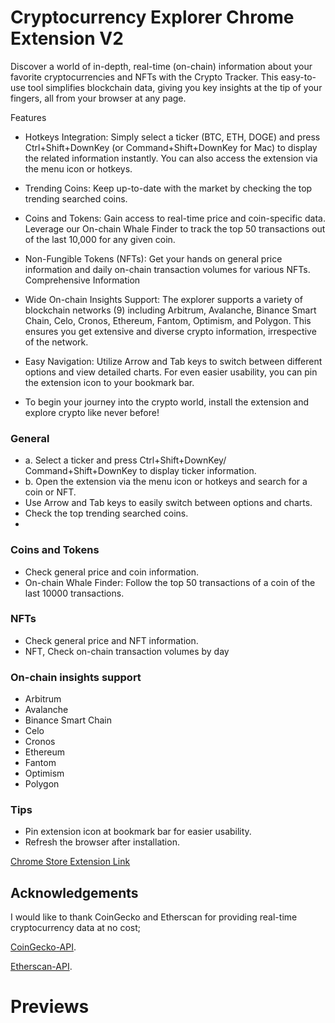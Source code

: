 # Cryptocurrency Explorer Chrome Extension V2
Discover a world of in-depth, real-time (on-chain) information about your favorite cryptocurrencies and NFTs with the Crypto Tracker. This easy-to-use tool simplifies blockchain data, giving you key insights at the tip of your fingers, all from your browser at any page.

Features
- Hotkeys Integration: Simply select a ticker (BTC, ETH, DOGE) and press Ctrl+Shift+DownKey (or Command+Shift+DownKey for Mac) to display the related information instantly. You can also access the extension via the menu icon or hotkeys.
- Trending Coins: Keep up-to-date with the market by checking the top trending searched coins.
- Coins and Tokens: Gain access to real-time price and coin-specific data. Leverage our On-chain Whale Finder to track the top 50 transactions out of the last 10,000 for any given coin.
- Non-Fungible Tokens (NFTs): Get your hands on general price information and daily on-chain transaction volumes for various NFTs.
  Comprehensive Information
- Wide On-chain Insights Support: The explorer supports a variety of blockchain networks (9) including Arbitrum, Avalanche, Binance Smart Chain, Celo, Cronos, Ethereum, Fantom, Optimism, and Polygon. This ensures you get extensive and diverse crypto information, irrespective of the network.
- Easy Navigation: Utilize Arrow and Tab keys to switch between different options and view detailed charts. For even easier usability, you can pin the extension icon to your bookmark bar.

- To begin your journey into the crypto world, install the extension and explore crypto like never before!

### General
- a. Select a ticker and press Ctrl+Shift+DownKey/ Command+Shift+DownKey to display ticker information.
- b. Open the extension via the menu icon or hotkeys and search for a coin or NFT.
- Use Arrow and Tab keys to easily switch between options and charts. 
- Check the top trending searched coins.
- 
### Coins and Tokens
- Check general price and coin information.
- On-chain Whale Finder: Follow the top 50 transactions of a coin of the last 10000 transactions.
### NFTs
- Check general price and NFT information.
- NFT, Check on-chain transaction volumes by day

### On-chain insights support
- Arbitrum
- Avalanche
- Binance Smart Chain
- Celo
- Cronos
- Ethereum
- Fantom
- Optimism
- Polygon

### Tips
- Pin extension icon at bookmark bar for easier usability.
- Refresh the browser after installation.

[Chrome Store Extension Link](https://chrome.google.com/webstore/detail/crypto-explorer/pkaheoacmbdgnemgmcdbekniooabcnmc)

## Acknowledgements

I would like to thank CoinGecko and Etherscan for providing real-time cryptocurrency data at no cost;

[CoinGecko-API](https://www.coingecko.com/en/api).

[Etherscan-API](https://docs.etherscan.io/).

# Previews




